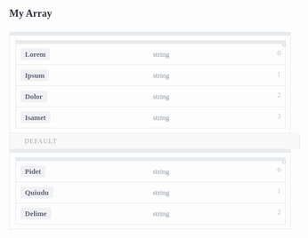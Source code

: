 <div class="attributesKit">
    <div style="padding-bottom:10px;">
        <h1 style="font-family:Source Sans Pro;font-size:18px;color:#30343F;">My Array</h1></div>
    <div style="width:100%;height:auto;display:flex;flex-direction:row;flex-wrap:no-wrap;justify-content:flex-start;align-items:stretch;position:relative;">
        <div style="height:auto;width:100%;display:flex;flex-direction:column;flex-wrap:no-wrap;justify-content:flex-start;align-items:flex-start;">
            <div style="width:100%;height:5px;display:flex;flex-direction:row;flex-wrap:no-wrap;justify-content:flex-start;align-items:stretch;position:relative;border:1px solid #E8EBEE;border-bottom:none;background-color:#E8EBEE;"></div>
            <div style="width:100%;height:auto;border:1px solid #E8EBEE;">
                <div style="width:100%;height:auto;display:flex;flex-direction:row;flex-wrap:no-wrap;justify-content:flex-start;align-items:stretch;position:relative;border-bottom:none;padding-top:8px;padding-bottom:8px;"><span style="position:absolute;top:8px;right:8px;font-family:Source Code Pro;font-size:13px;color:#8A93A3;opacity:0.56;">0</span>
                    <div style="height:auto;width:100%;display:flex;flex-direction:column;flex-wrap:no-wrap;justify-content:flex-start;align-items:flex-start;padding-left:10px;padding-right:10px;">
                        <div style="width:100%;height:auto;display:flex;flex-direction:row;flex-wrap:no-wrap;justify-content:flex-start;align-items:stretch;position:relative;">
                            <div style="width:100%;height:auto;display:flex;flex-direction:row;flex-wrap:no-wrap;justify-content:flex-start;align-items:stretch;position:relative;">
                                <div style="height:auto;width:100%;display:flex;flex-direction:column;flex-wrap:no-wrap;justify-content:flex-start;align-items:flex-start;">
                                    <div style="width:100%;height:5px;display:flex;flex-direction:row;flex-wrap:no-wrap;justify-content:flex-start;align-items:stretch;position:relative;border:1px solid #E8EBEE;border-bottom:none;background-color:#E8EBEE;"></div>
                                    <div style="width:100%;height:auto;border:1px solid #E8EBEE;">
                                        <div style="width:100%;height:auto;display:flex;flex-direction:row;flex-wrap:no-wrap;justify-content:flex-start;align-items:stretch;position:relative;border-bottom:1px solid #E8EBEE;padding-top:8px;padding-bottom:8px;"><span style="position:absolute;top:8px;right:8px;font-family:Source Code Pro;font-size:13px;color:#8A93A3;opacity:0.56;">0</span>
                                            <div style="height:auto;width:100%;display:flex;flex-direction:column;flex-wrap:no-wrap;justify-content:flex-start;align-items:flex-start;padding-left:8px;">
                                                <div style="width:100%;height:auto;display:flex;flex-direction:row;flex-wrap:no-wrap;justify-content:flex-start;align-items:stretch;position:relative;">
                                                    <div style="height:auto;width:100%;display:flex;flex-direction:column;flex-wrap:no-wrap;justify-content:flex-start;align-items:flex-start;">
                                                        <div style="width:auto;height:auto;margin-top:0px;margin-bottom:0px;margin-left:0px;margin-right:0px;font-weight:600;background-color:#F0F1F4;border-radius:3px;padding-top:4px;padding-bottom:4px;padding-left:8px;padding-right:8px;font-family:Source Sans Pro;font-size:13px;line-height:13px;color:#5D6470;">Lorem</div>
                                                    </div>
                                                    <div style="height:auto;width:100%;display:flex;flex-direction:column;flex-wrap:no-wrap;justify-content:center;align-items:flex-start;">
                                                        <div style="width:100%;font-family:Source Code Pro;font-weight:regular;font-size:13px;color:#8A93A3;line-height:13px;margin-bottom:0px;">string</div>
                                                    </div>
                                                </div>
                                            </div>
                                        </div>
                                        <div style="width:100%;height:auto;display:flex;flex-direction:row;flex-wrap:no-wrap;justify-content:flex-start;align-items:stretch;position:relative;border-bottom:1px solid #E8EBEE;padding-top:8px;padding-bottom:8px;"><span style="position:absolute;top:8px;right:8px;font-family:Source Code Pro;font-size:13px;color:#8A93A3;opacity:0.56;">1</span>
                                            <div style="height:auto;width:100%;display:flex;flex-direction:column;flex-wrap:no-wrap;justify-content:flex-start;align-items:flex-start;padding-left:8px;">
                                                <div style="width:100%;height:auto;display:flex;flex-direction:row;flex-wrap:no-wrap;justify-content:flex-start;align-items:stretch;position:relative;">
                                                    <div style="height:auto;width:100%;display:flex;flex-direction:column;flex-wrap:no-wrap;justify-content:flex-start;align-items:flex-start;">
                                                        <div style="width:auto;height:auto;margin-top:0px;margin-bottom:0px;margin-left:0px;margin-right:0px;font-weight:600;background-color:#F0F1F4;border-radius:3px;padding-top:4px;padding-bottom:4px;padding-left:8px;padding-right:8px;font-family:Source Sans Pro;font-size:13px;line-height:13px;color:#5D6470;">Ipsum</div>
                                                    </div>
                                                    <div style="height:auto;width:100%;display:flex;flex-direction:column;flex-wrap:no-wrap;justify-content:center;align-items:flex-start;">
                                                        <div style="width:100%;font-family:Source Code Pro;font-weight:regular;font-size:13px;color:#8A93A3;line-height:13px;margin-bottom:0px;">string</div>
                                                    </div>
                                                </div>
                                            </div>
                                        </div>
                                        <div style="width:100%;height:auto;display:flex;flex-direction:row;flex-wrap:no-wrap;justify-content:flex-start;align-items:stretch;position:relative;border-bottom:1px solid #E8EBEE;padding-top:8px;padding-bottom:8px;"><span style="position:absolute;top:8px;right:8px;font-family:Source Code Pro;font-size:13px;color:#8A93A3;opacity:0.56;">2</span>
                                            <div style="height:auto;width:100%;display:flex;flex-direction:column;flex-wrap:no-wrap;justify-content:flex-start;align-items:flex-start;padding-left:8px;">
                                                <div style="width:100%;height:auto;display:flex;flex-direction:row;flex-wrap:no-wrap;justify-content:flex-start;align-items:stretch;position:relative;">
                                                    <div style="height:auto;width:100%;display:flex;flex-direction:column;flex-wrap:no-wrap;justify-content:flex-start;align-items:flex-start;">
                                                        <div style="width:auto;height:auto;margin-top:0px;margin-bottom:0px;margin-left:0px;margin-right:0px;font-weight:600;background-color:#F0F1F4;border-radius:3px;padding-top:4px;padding-bottom:4px;padding-left:8px;padding-right:8px;font-family:Source Sans Pro;font-size:13px;line-height:13px;color:#5D6470;">Dolor</div>
                                                    </div>
                                                    <div style="height:auto;width:100%;display:flex;flex-direction:column;flex-wrap:no-wrap;justify-content:center;align-items:flex-start;">
                                                        <div style="width:100%;font-family:Source Code Pro;font-weight:regular;font-size:13px;color:#8A93A3;line-height:13px;margin-bottom:0px;">string</div>
                                                    </div>
                                                </div>
                                            </div>
                                        </div>
                                        <div style="width:100%;height:auto;display:flex;flex-direction:row;flex-wrap:no-wrap;justify-content:flex-start;align-items:stretch;position:relative;border-bottom:none;padding-top:8px;padding-bottom:8px;"><span style="position:absolute;top:8px;right:8px;font-family:Source Code Pro;font-size:13px;color:#8A93A3;opacity:0.56;">3</span>
                                            <div style="height:auto;width:100%;display:flex;flex-direction:column;flex-wrap:no-wrap;justify-content:flex-start;align-items:flex-start;padding-left:8px;">
                                                <div style="width:100%;height:auto;display:flex;flex-direction:row;flex-wrap:no-wrap;justify-content:flex-start;align-items:stretch;position:relative;">
                                                    <div style="height:auto;width:100%;display:flex;flex-direction:column;flex-wrap:no-wrap;justify-content:flex-start;align-items:flex-start;">
                                                        <div style="width:auto;height:auto;margin-top:0px;margin-bottom:0px;margin-left:0px;margin-right:0px;font-weight:600;background-color:#F0F1F4;border-radius:3px;padding-top:4px;padding-bottom:4px;padding-left:8px;padding-right:8px;font-family:Source Sans Pro;font-size:13px;line-height:13px;color:#5D6470;">Isamet</div>
                                                    </div>
                                                    <div style="height:auto;width:100%;display:flex;flex-direction:column;flex-wrap:no-wrap;justify-content:center;align-items:flex-start;">
                                                        <div style="width:100%;font-family:Source Code Pro;font-weight:regular;font-size:13px;color:#8A93A3;line-height:13px;margin-bottom:0px;">string</div>
                                                    </div>
                                                </div>
                                            </div>
                                        </div>
                                    </div>
                                </div>
                            </div>
                        </div>
                    </div>
                </div>
            </div>
            <div style="width:100%;height:auto;display:flex;flex-direction:row;flex-wrap:no-wrap;justify-content:flex-start;align-items:stretch;position:relative;">
                <div style="height:auto;width:100%;display:flex;flex-direction:column;flex-wrap:no-wrap;justify-content:flex-start;align-items:flex-start;">
                    <div style="width:100%;height:auto;display:flex;flex-direction:row;flex-wrap:no-wrap;justify-content:flex-start;align-items:stretch;position:relative;background:#F8F8F9;border-left:1px solid #E8EBEE;border-right:1px solid #E8EBEE;padding-top:8px;padding-bottom:8px;padding-left:8px;padding-right:8px;">
                        <div style="width:100%;height:auto;display:flex;flex-direction:row;flex-wrap:no-wrap;justify-content:flex-start;align-items:stretch;position:relative;cursor:pointer;">
                            <div style="height:auto;width:12px;display:flex;flex-direction:column;flex-wrap:no-wrap;justify-content:flex-start;align-items:flex-start;min-width:12px;max-width:12px;">
                                <div style="width:12px;height:12px;background-repeat:no-repeat;background-position:left center;background-image:url([object Object]);background-size:12px 7px;"></div>
                            </div>
                            <div style="height:auto;width:100%;display:flex;flex-direction:column;flex-wrap:no-wrap;justify-content:flex-start;align-items:flex-start;">
                                <div style="user-select:none;line-height:12px;letter-spacing:0.85px;font-family:Source Sans Pro;font-size:12px;color:#A3A7B2;text-transform:uppercase;padding-left:6px;">Default</div>
                            </div>
                        </div>
                    </div>
                    <div style="width:100%;height:auto;display:flex;flex-direction:row;flex-wrap:no-wrap;justify-content:flex-start;align-items:stretch;position:relative;">
                        <div style="height:auto;width:100%;display:flex;flex-direction:column;flex-wrap:no-wrap;justify-content:flex-start;align-items:flex-start;">
                            <div style="width:100%;height:5px;display:flex;flex-direction:row;flex-wrap:no-wrap;justify-content:flex-start;align-items:stretch;position:relative;border:1px solid #E8EBEE;border-bottom:none;background-color:#E8EBEE;"></div>
                            <div style="width:100%;height:auto;border:1px solid #E8EBEE;">
                                <div style="width:100%;height:auto;display:flex;flex-direction:row;flex-wrap:no-wrap;justify-content:flex-start;align-items:stretch;position:relative;border-bottom:none;padding-top:8px;padding-bottom:8px;"><span style="position:absolute;top:8px;right:8px;font-family:Source Code Pro;font-size:13px;color:#8A93A3;opacity:0.56;">0</span>
                                    <div style="height:auto;width:100%;display:flex;flex-direction:column;flex-wrap:no-wrap;justify-content:flex-start;align-items:flex-start;padding-left:10px;padding-right:10px;">
                                        <div style="width:100%;height:auto;display:flex;flex-direction:row;flex-wrap:no-wrap;justify-content:flex-start;align-items:stretch;position:relative;">
                                            <div style="width:100%;height:auto;display:flex;flex-direction:row;flex-wrap:no-wrap;justify-content:flex-start;align-items:stretch;position:relative;">
                                                <div style="height:auto;width:100%;display:flex;flex-direction:column;flex-wrap:no-wrap;justify-content:flex-start;align-items:flex-start;">
                                                    <div style="width:100%;height:5px;display:flex;flex-direction:row;flex-wrap:no-wrap;justify-content:flex-start;align-items:stretch;position:relative;border:1px solid #E8EBEE;border-bottom:none;background-color:#E8EBEE;"></div>
                                                    <div style="width:100%;height:auto;border:1px solid #E8EBEE;">
                                                        <div style="width:100%;height:auto;display:flex;flex-direction:row;flex-wrap:no-wrap;justify-content:flex-start;align-items:stretch;position:relative;border-bottom:1px solid #E8EBEE;padding-top:8px;padding-bottom:8px;"><span style="position:absolute;top:8px;right:8px;font-family:Source Code Pro;font-size:13px;color:#8A93A3;opacity:0.56;">0</span>
                                                            <div style="height:auto;width:100%;display:flex;flex-direction:column;flex-wrap:no-wrap;justify-content:flex-start;align-items:flex-start;padding-left:8px;">
                                                                <div style="width:100%;height:auto;display:flex;flex-direction:row;flex-wrap:no-wrap;justify-content:flex-start;align-items:stretch;position:relative;">
                                                                    <div style="height:auto;width:100%;display:flex;flex-direction:column;flex-wrap:no-wrap;justify-content:flex-start;align-items:flex-start;">
                                                                        <div style="width:auto;height:auto;margin-top:0px;margin-bottom:0px;margin-left:0px;margin-right:0px;font-weight:600;background-color:#F0F1F4;border-radius:3px;padding-top:4px;padding-bottom:4px;padding-left:8px;padding-right:8px;font-family:Source Sans Pro;font-size:13px;line-height:13px;color:#5D6470;">Pidet</div>
                                                                    </div>
                                                                    <div style="height:auto;width:100%;display:flex;flex-direction:column;flex-wrap:no-wrap;justify-content:center;align-items:flex-start;">
                                                                        <div style="width:100%;font-family:Source Code Pro;font-weight:regular;font-size:13px;color:#8A93A3;line-height:13px;margin-bottom:0px;">string</div>
                                                                    </div>
                                                                </div>
                                                            </div>
                                                        </div>
                                                        <div style="width:100%;height:auto;display:flex;flex-direction:row;flex-wrap:no-wrap;justify-content:flex-start;align-items:stretch;position:relative;border-bottom:1px solid #E8EBEE;padding-top:8px;padding-bottom:8px;"><span style="position:absolute;top:8px;right:8px;font-family:Source Code Pro;font-size:13px;color:#8A93A3;opacity:0.56;">1</span>
                                                            <div style="height:auto;width:100%;display:flex;flex-direction:column;flex-wrap:no-wrap;justify-content:flex-start;align-items:flex-start;padding-left:8px;">
                                                                <div style="width:100%;height:auto;display:flex;flex-direction:row;flex-wrap:no-wrap;justify-content:flex-start;align-items:stretch;position:relative;">
                                                                    <div style="height:auto;width:100%;display:flex;flex-direction:column;flex-wrap:no-wrap;justify-content:flex-start;align-items:flex-start;">
                                                                        <div style="width:auto;height:auto;margin-top:0px;margin-bottom:0px;margin-left:0px;margin-right:0px;font-weight:600;background-color:#F0F1F4;border-radius:3px;padding-top:4px;padding-bottom:4px;padding-left:8px;padding-right:8px;font-family:Source Sans Pro;font-size:13px;line-height:13px;color:#5D6470;">Quiudu</div>
                                                                    </div>
                                                                    <div style="height:auto;width:100%;display:flex;flex-direction:column;flex-wrap:no-wrap;justify-content:center;align-items:flex-start;">
                                                                        <div style="width:100%;font-family:Source Code Pro;font-weight:regular;font-size:13px;color:#8A93A3;line-height:13px;margin-bottom:0px;">string</div>
                                                                    </div>
                                                                </div>
                                                            </div>
                                                        </div>
                                                        <div style="width:100%;height:auto;display:flex;flex-direction:row;flex-wrap:no-wrap;justify-content:flex-start;align-items:stretch;position:relative;border-bottom:none;padding-top:8px;padding-bottom:8px;"><span style="position:absolute;top:8px;right:8px;font-family:Source Code Pro;font-size:13px;color:#8A93A3;opacity:0.56;">2</span>
                                                            <div style="height:auto;width:100%;display:flex;flex-direction:column;flex-wrap:no-wrap;justify-content:flex-start;align-items:flex-start;padding-left:8px;">
                                                                <div style="width:100%;height:auto;display:flex;flex-direction:row;flex-wrap:no-wrap;justify-content:flex-start;align-items:stretch;position:relative;">
                                                                    <div style="height:auto;width:100%;display:flex;flex-direction:column;flex-wrap:no-wrap;justify-content:flex-start;align-items:flex-start;">
                                                                        <div style="width:auto;height:auto;margin-top:0px;margin-bottom:0px;margin-left:0px;margin-right:0px;font-weight:600;background-color:#F0F1F4;border-radius:3px;padding-top:4px;padding-bottom:4px;padding-left:8px;padding-right:8px;font-family:Source Sans Pro;font-size:13px;line-height:13px;color:#5D6470;">Delime</div>
                                                                    </div>
                                                                    <div style="height:auto;width:100%;display:flex;flex-direction:column;flex-wrap:no-wrap;justify-content:center;align-items:flex-start;">
                                                                        <div style="width:100%;font-family:Source Code Pro;font-weight:regular;font-size:13px;color:#8A93A3;line-height:13px;margin-bottom:0px;">string</div>
                                                                    </div>
                                                                </div>
                                                            </div>
                                                        </div>
                                                    </div>
                                                </div>
                                            </div>
                                        </div>
                                    </div>
                                </div>
                            </div>
                        </div>
                    </div>
                </div>
            </div>
        </div>
    </div>
</div>